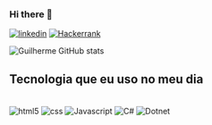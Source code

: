 ### Hi there 👋

[![linkedin](https://img.shields.io/badge/LinkedIn-0077B5?style=for-the-badge&logo=linkedin&logoColor=white)](https://www.linkedin.com/in/galmeid7/)
[![Hackerrank](https://img.shields.io/badge/-Hackerrank-2EC866?style=for-the-badge&logo=HackerRank&logoColor=white
)]()

![Guilherme GitHub stats](https://github-readme-stats.vercel.app/api?username=Guilhermecrk&show_icons=true&theme=radical)

## Tecnologia que eu uso no meu dia 
<div style="display: inline_block"><br/>
    <img align="center" alt= "html5" src="https://img.shields.io/badge/HTML5-E34F26?style=for-the-badge&logo=html5&logoColor=white" />
<img align="center" alt= "css" src= "https://img.shields.io/badge/CSS3-1572B6?style=for-the-badge&logo=css3&logoColor=white" />
<img align="center" alt= "Javascript" src= "https://img.shields.io/badge/JavaScript-323330?style=for-the-badge&logo=javascript&logoColor=F7DF1E" />
<img align="center" alt= "C#" src= "https://img.shields.io/badge/C%23-239120?style=for-the-badge&logo=c-sharp&logoColor=white" />
<img align="center" alt= "Dotnet" src= "https://img.shields.io/badge/.NET-5C2D91?style=for-the-badge&logo=.net&logoColor=white" />
</div>

